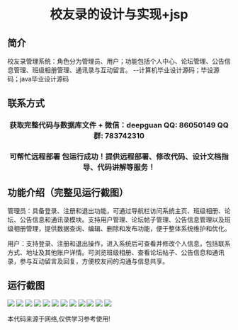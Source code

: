 <p><h1 align="center">校友录的设计与实现+jsp</h1></p>

## 简介
校友录管理系统：角色分为管理员、用户；功能包括个人中心、论坛管理、公告信息管理、班级相册管理、通讯录与互动留言。    --计算机毕业设计源码；毕设源码；java毕业设计源码


## 联系方式
<p><h3 align="center">获取完整代码与数据库文件 + 微信：deepguan QQ: 86050149 QQ群: 783742310</h3></p>
<p><h3 align="center">可帮忙远程部署 包运行成功！提供远程部署、修改代码、设计文档指导、代码讲解等服务！</h3></p>

## 功能介绍（完整见运行截图）
管理员：具备登录、注册和退出功能，可通过导航栏访问系统主页、班级相册、论坛、公告信息和通讯录模块。支持用户管理、论坛帖子管理、公告信息管理以及班级相册管理，提供数据查询、编辑、删除和发布功能，便于整体系统维护和优化。

用户：支持登录、注册和退出操作，进入系统后可查看并修改个人信息，包括联系方式、地址及其他账户详情。可浏览班级相册、查看论坛帖子、公告信息和通讯录，参与互动留言及回复，方便校友间的沟通与信息共享。


## 运行截图
![](https://bs-1329754181.cos.ap-shanghai.myqcloud.com/ssm/AlumniRecordJsp/img/001.jpg)
![](https://bs-1329754181.cos.ap-shanghai.myqcloud.com/ssm/AlumniRecordJsp/img/002.jpg)
![](https://bs-1329754181.cos.ap-shanghai.myqcloud.com/ssm/AlumniRecordJsp/img/003.jpg)
![](https://bs-1329754181.cos.ap-shanghai.myqcloud.com/ssm/AlumniRecordJsp/img/004.jpg)
![](https://bs-1329754181.cos.ap-shanghai.myqcloud.com/ssm/AlumniRecordJsp/img/005.jpg)
![](https://bs-1329754181.cos.ap-shanghai.myqcloud.com/ssm/AlumniRecordJsp/img/006.jpg)
![](https://bs-1329754181.cos.ap-shanghai.myqcloud.com/ssm/AlumniRecordJsp/img/007.jpg)
![](https://bs-1329754181.cos.ap-shanghai.myqcloud.com/ssm/AlumniRecordJsp/img/008.jpg)
![](https://bs-1329754181.cos.ap-shanghai.myqcloud.com/ssm/AlumniRecordJsp/img/009.jpg)
![](https://bs-1329754181.cos.ap-shanghai.myqcloud.com/ssm/AlumniRecordJsp/img/010.jpg)
![](https://bs-1329754181.cos.ap-shanghai.myqcloud.com/ssm/AlumniRecordJsp/img/011.jpg)
![](https://bs-1329754181.cos.ap-shanghai.myqcloud.com/ssm/AlumniRecordJsp/img/012.jpg)

<p>本代码来源于网络,仅供学习参考使用!</p>
